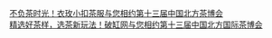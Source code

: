   
[不负茶时光！衣玫小扣茶服与您相约第十三届中国北方茶博会](http://www.dianyue.me/archives/017/1qq4qo55t9ns977l/)  
[精选好茶样，选茶新玩法！破缸网与您相约第十三届中国北方国际茶博会](http://www.dianyue.me/archives/017/p4bpkdy689h1s77c/)